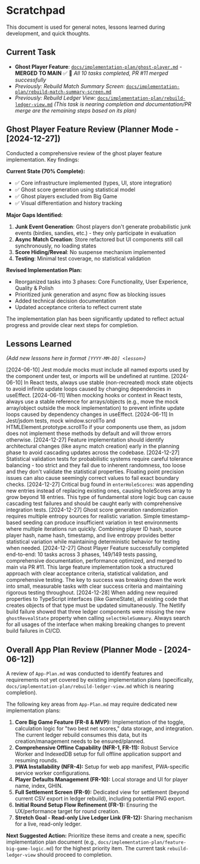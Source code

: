 # Scratchpad

This document is used for general notes, lessons learned during development, and quick thoughts.

## Current Task

* **Ghost Player Feature**: [`docs/implementation-plan/ghost-player.md`](implementation-plan/ghost-player.md) - **MERGED TO MAIN** ✅ 🎉 *All 10 tasks completed, PR #11 merged successfully*
* *Previously: Rebuild Match Summary Screen*: [`docs/implementation-plan/rebuild-match-summary-screen.md`](implementation-plan/rebuild-match-summary-screen.md)
* *Previously: Rebuild Ledger View*: [`docs/implementation-plan/rebuild-ledger-view.md`](implementation-plan/rebuild-ledger-view.md) *(This task is nearing completion and documentation/PR merge are the remaining steps based on its plan)*

## Ghost Player Feature Review (Planner Mode - [2024-12-27])

Conducted a comprehensive review of the ghost player feature implementation. Key findings:

**Current State (70% Complete):**
- ✅ Core infrastructure implemented (types, UI, store integration)
- ✅ Ghost score generation using statistical model
- ✅ Ghost players excluded from Big Game
- ✅ Visual differentiation and history tracking

**Major Gaps Identified:**
1. **Junk Event Generation**: Ghost players don't generate probabilistic junk events (birdies, sandies, etc.) - they only participate in evaluation
2. **Async Match Creation**: Store refactored but UI components still call synchronously, no loading states
3. **Score Hiding/Reveal**: No suspense mechanism implemented
4. **Testing**: Minimal test coverage, no statistical validation

**Revised Implementation Plan:**
- Reorganized tasks into 3 phases: Core Functionality, User Experience, Quality & Polish
- Prioritized junk generation and async flow as blocking issues
- Added technical decision documentation
- Updated acceptance criteria to reflect current state

The implementation plan has been significantly updated to reflect actual progress and provide clear next steps for completion.

## Lessons Learned

*(Add new lessons here in format `[YYYY-MM-DD] <lesson>`)*

[2024-06-10] Jest module mocks must include all named exports used by the component under test, or imports will be undefined at runtime.
[2024-06-10] In React tests, always use stable (non-recreated) mock state objects to avoid infinite update loops caused by changing dependencies in useEffect.
[2024-06-11] When mocking hooks or context in React tests, always use a stable reference for arrays/objects (e.g., move the mock array/object outside the mock implementation) to prevent infinite update loops caused by dependency changes in useEffect.
[2024-06-11] In Jest/jsdom tests, mock window.scrollTo and HTMLElement.prototype.scrollTo if your components use them, as jsdom does not implement these methods by default and will throw errors otherwise. 
[2024-12-27] Feature implementation should identify architectural changes (like async match creation) early in the planning phase to avoid cascading updates across the codebase.
[2024-12-27] Statistical validation tests for probabilistic systems require careful tolerance balancing - too strict and they fail due to inherent randomness, too loose and they don't validate the statistical properties. Floating point precision issues can also cause seemingly correct values to fail exact boundary checks.
[2024-12-27] Critical bug found in `enterHoleScores`: was appending new entries instead of replacing existing ones, causing holeScores array to grow beyond 18 entries. This type of fundamental store logic bug can cause cascading test failures and should be caught early with comprehensive integration tests.
[2024-12-27] Ghost score generation randomization requires multiple entropy sources for realistic variation. Simple timestamp-based seeding can produce insufficient variation in test environments where multiple iterations run quickly. Combining player ID hash, source player hash, name hash, timestamp, and live entropy provides better statistical variation while maintaining deterministic behavior for testing when needed.
[2024-12-27] Ghost Player Feature successfully completed end-to-end: 10 tasks across 3 phases, 149/149 tests passing, comprehensive documentation, performance optimized, and merged to main via PR #11. This large feature implementation took a structured approach with clear acceptance criteria, statistical validation, and comprehensive testing. The key to success was breaking down the work into small, measurable tasks with clear success criteria and maintaining rigorous testing throughout.
[2024-12-28] When adding new required properties to TypeScript interfaces (like GameState), all existing code that creates objects of that type must be updated simultaneously. The Netlify build failure showed that three ledger components were missing the new `ghostRevealState` property when calling `selectHoleSummary`. Always search for all usages of the interface when making breaking changes to prevent build failures in CI/CD.

## Overall App Plan Review (Planner Mode - [2024-06-12])

A review of `App-Plan.md` was conducted to identify features and requirements not yet covered by existing implementation plans (specifically, `docs/implementation-plan/rebuild-ledger-view.md` which is nearing completion).

The following key areas from `App-Plan.md` may require dedicated new implementation plans:

1.  **Core Big Game Feature (FR-8 & MVP):** Implementation of the toggle, calculation logic for "two best net scores," data storage, and integration. The current ledger rebuild consumes this data, but its creation/management needs to be ensured/planned.
2.  **Comprehensive Offline Capability (NFR-1, FR-11):** Robust Service Worker and IndexedDB setup for full offline application support and resuming rounds.
3.  **PWA Installability (NFR-4):** Setup for web app manifest, PWA-specific service worker configurations.
4.  **Player Defaults Management (FR-10):** Local storage and UI for player name, index, GHIN.
5.  **Full Settlement Screen (FR-9):** Dedicated view for settlement (beyond current CSV export in ledger rebuild), including potential PNG export.
6.  **Initial Round Setup Flow Refinement (FR-1):** Ensuring the UX/performance target for round creation.
7.  **Stretch Goal - Read-only Live Ledger Link (FR-12):** Sharing mechanism for a live, read-only ledger.

**Next Suggested Action:** Prioritize these items and create a new, specific implementation plan document (e.g., `docs/implementation-plan/feature-big-game-logic.md`) for the highest priority item. The current task `rebuild-ledger-view` should proceed to completion. 